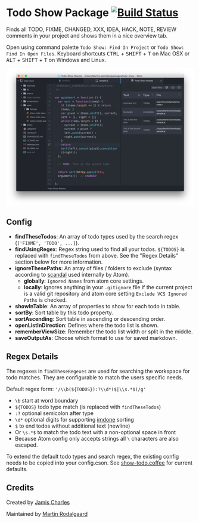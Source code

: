 # Todo Show Package [![Build Status](https://travis-ci.org/mrodalgaard/atom-todo-show.svg)](https://travis-ci.org/mrodalgaard/atom-todo-show)

Finds all TODO, FIXME, CHANGED, XXX, IDEA, HACK, NOTE, REVIEW comments in your project and shows them in a nice overview tab.

Open using command palette `Todo Show: Find In Project` or `Todo Show: Find In Open Files`. Keyboard shortcuts <kbd>CTRL</kbd> + <kbd>SHIFT</kbd> + <kbd>T</kbd> on Mac OSX or <kbd>ALT</kbd> + <kbd>SHIFT</kbd> + <kbd>T</kbd> on Windows and Linux.

![todo-show-package](https://raw.githubusercontent.com/mrodalgaard/atom-todo-show/master/screenshots/preview.png)

## Config

* __findTheseTodos__: An array of todo types used by the search regex (`['FIXME', 'TODO', ...]`).
* __findUsingRegex__: Regex string used to find all your todos. `${TODOS}` is replaced with `findTheseTodos` from above. See the "Regex Details" section below for more information.
* __ignoreThesePaths__: An array of files / folders to exclude (syntax according to [scandal](https://github.com/atom/scandal) used internally by Atom).
  - __globally__: `Ignored Names` from atom core settings.
  - __locally__: Ignores anything in your `.gitignore` file if the current project is a valid git repository and atom core setting `Exclude VCS Ignored Paths` is checked.
* __showInTable__: An array of properties to show for each todo in table.
* __sortBy__: Sort table by this todo property.
* __sortAscending__: Sort table in ascending or descending order.
* __openListInDirection__: Defines where the todo list is shown.
* __rememberViewSize__: Remember the todo list width or split in the middle.
* __saveOutputAs__: Choose which format to use for saved markdown.

## Regex Details

The regexes in `findTheseRegexes` are used for searching the workspace for todo matches. They are configurable to match the users specific needs.

Default regex form: `'/\\b(${TODOS}):?\\d*($|\\s.*$)/g'`
* `\b` start at word boundary
* `${TODOS}` todo type match (is replaced with `findTheseTodos`)
* `:?` optional semicolon after type
* `\d*` optional digits for supporting [imdone](http://imdone.io/) sorting
* `$` to end todos without additional text (newline)
* Or `\s.*$` to match the todo text with a non-optional space in front
* Because Atom config only accepts strings all `\` characters are also escaped.

To extend the default todo types and search regex, the existing config needs to be copied into your config.cson. See [show-todo.coffee](https://github.com/mrodalgaard/atom-todo-show/blob/master/lib/show-todo.coffee) for current defaults.

## Credits
Created by [Jamis Charles](https://github.com/jamischarles)

Maintained by [Martin Rodalgaard](https://github.com/mrodalgaard)
